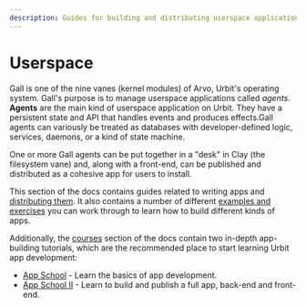 ```yaml
---
description: Guides for building and distributing userspace applications on Urbit, including examples, exercises, and tutorials for app development.
---
```


# Userspace

Gall is one of the nine vanes (kernel modules) of Arvo, Urbit's operating system. Gall's purpose is to manage userspace applications called _agents_. **Agents** are the main kind of userspace application on Urbit. They have a persistent state and API that handles events and produces effects.Gall agents can variously be treated as databases with developer-defined logic, services, daemons, or a kind of state machine.

One or more Gall agents can be put together in a "desk" in Clay (the filesystem vane) and, along with a front-end, can be published and distributed as a cohesive app for users to install.

This section of the docs contains guides related to writing apps and [distributing them](dist/software-distribution.md). It also contains a number of different [examples and exercises](examples/) you can work through to learn how to build different kinds of apps.

Additionally, the [courses](../../build-on-urbit/contents.md) section of the docs contain two in-depth app-building tutorials, which are the recommended place to start learning Urbit app development:

* [App School](../app-school/) - Learn the basics of app development.
* [App School II](../app-school-full-stack/) - Learn to build and publish a full app, back-end and front-end.
